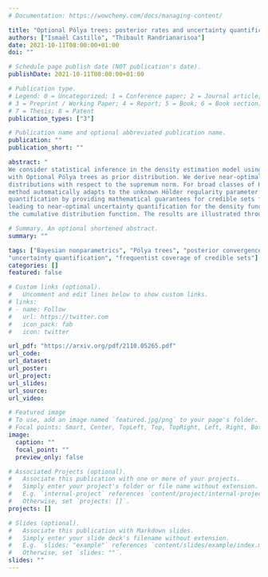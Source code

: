 ```yaml
---
# Documentation: https://wowchemy.com/docs/managing-content/

title: "Optional Pólya trees: posterior rates and uncertainty quantification"
authors: ["Ismaël Castillo", "Thibault Randrianarisoa"]
date: 2021-10-11T08:00:00+01:00
doi: ""

# Schedule page publish date (NOT publication's date).
publishDate: 2021-10-11T08:00:00+01:00

# Publication type.
# Legend: 0 = Uncategorized; 1 = Conference paper; 2 = Journal article;
# 3 = Preprint / Working Paper; 4 = Report; 5 = Book; 6 = Book section;
# 7 = Thesis; 8 = Patent
publication_types: ["3"]

# Publication name and optional abbreviated publication name.
publication: ""
publication_short: ""

abstract: "
We consider statistical inference in the density estimation model using a tree-based Bayesian approach, 
with Optional Pólya trees as prior distribution. We derive near-optimal convergence rates for corresponding posterior
distributions with respect to the supremum norm. For broad classes of Hölder-smooth densities, we show that the 
method automatically adapts to the unknown Hölder regularity parameter. We consider the question of uncertainty 
quantification by providing mathematical guarantees for credible sets from the obtained posterior distributions, 
leading to near-optimal uncertainty quantification for the density function, as well as related functionals such as 
the cumulative distribution function. The results are illustrated through a brief simulation study."

# Summary. An optional shortened abstract.
summary: ""

tags: ["Bayesian nonparametrics", "Pólya trees", "posterior convergence rates", "supremum norm", 
"uncertainty quantification", "frequentist coverage of credible sets"]
categories: []
featured: false

# Custom links (optional).
#   Uncomment and edit lines below to show custom links.
# links:
# - name: Follow
#   url: https://twitter.com
#   icon_pack: fab
#   icon: twitter

url_pdf: "https://arxiv.org/pdf/2110.05265.pdf"
url_code:
url_dataset:
url_poster:
url_project:
url_slides:
url_source:
url_video:

# Featured image
# To use, add an image named `featured.jpg/png` to your page's folder. 
# Focal points: Smart, Center, TopLeft, Top, TopRight, Left, Right, BottomLeft, Bottom, BottomRight.
image:
  caption: ""
  focal_point: ""
  preview_only: false

# Associated Projects (optional).
#   Associate this publication with one or more of your projects.
#   Simply enter your project's folder or file name without extension.
#   E.g. `internal-project` references `content/project/internal-project/index.md`.
#   Otherwise, set `projects: []`.
projects: []

# Slides (optional).
#   Associate this publication with Markdown slides.
#   Simply enter your slide deck's filename without extension.
#   E.g. `slides: "example"` references `content/slides/example/index.md`.
#   Otherwise, set `slides: ""`.
slides: ""
---
```

